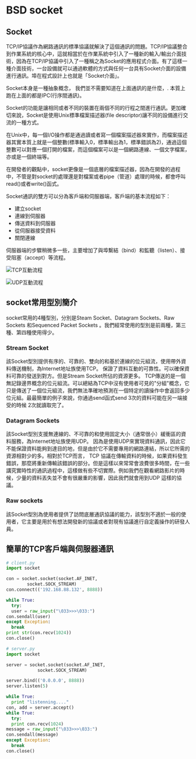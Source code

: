 # BSD socket

## Socket

TCP/IP協議作為網路通訊的標準協議就解決了這個通訊的問題。TCP/IP協議整合到作業系統的核心中，這就相當於在作業系統中引入了一種新的輸入/輸出介面技術，因為在TCP/IP協議中引入了一種稱之為Socket的應用程式介面。有了這樣一種介面技術，一台設備就可以通過軟體的方式與任何一台具有Socket介面的設備進行通訊。埠在程式設計上也就是「Socket介面」。

Socket本身是一種抽象概念， 我們並不需要知道在上面通訊的是什麼，. 本質上跑在上面的都是IPC(行序間通訊)。

Socket的功能是讓相同或者不同的裝置在兩個不同的行程之間進行通訊。更加確切來說，Socket是使用Unix標準檔案描述器(file descriptor)讓不同的設備進行交流的一種方式。

在Unix中，每一個I/O操作都是通過讀或者寫一個檔案描述器來實作，而檔案描述器其實本質上就是一個整數(標準輸入0，標準輸出為1，標準錯誤為2)，通過這個整數可以對應一個打開的檔案，而這個檔案可以是一個網路連線、一個文字檔案，亦或是一個終端等。

在開發者的觀點中，socket更像是一個底層的檔案描述器，因為在開發的過程中，不管是對socket的處理還是對檔案或者pipe（管道）處理的時候，都會呼叫read()或者write()函式。

Socket通訊的雙方可以分為客戶端和伺服器端，客戶端的基本流程如下：

* 建立socket
* 連線到伺服器
* 傳送資料到伺服器
* 從伺服器接受資料
* 關閉連線

伺服器端的步驟稍微多一些，主要增加了與埠繫結（bind）和監聽（listen）、接受阻塞（accept）等流程。

![TCP互動流程](../.gitbook/assets/tcp\_socket.jpg)

![UDP互動流程](../.gitbook/assets/udp\_socket.jpg)

## socket常用型別簡介

socket常用的4種型別，分別是Steam Socket、Datagram Sockets、Raw Sockets 和Sequenced Packet Sockets 。我們經常使用的型別是前兩種，第三種、第四種使用得少。

### Stream Socket

該Socket型別提供有序的、可靠的、雙向的和基於連線的位元組流，使用帶外資料傳送機制，為Internet地址族使用TCP。 保證了資料互動的可靠性。可以確保資料可靠的發送到對方。但是Stream Socket所佔的資源更多。 TCP傳送的是一個無記錄邊界概念的位元組流。可以總結為TCP中沒有使用者可見的"分組"概念，它只是傳送了一個位元組流，我們無法準確地預測在一個特定的讀操作中會返回多少位元組。最最簡單的例子來說，你通過send函式send 3次的資料可能在另一端接受的時候 2次就讀取完了。

### Datagram Sockets

該Socket型別支援無連線的、不可靠的和使用固定大小（通常很小）緩衝區的資料服務，為Internet地址族使用UDP。 因為是使用UDP來實現資料通訊，因此它不能保證資料能夠到達目的地，但是由於它不需要專用的網路連結，所以它所需的資源相對少的多。相對於TCP而言， TCP 協議在傳輸資料的時候，如果資料發生錯誤，那麼將重新傳輸該錯誤的部分。但是這樣以來常常會浪費很多時間，在一些講究實時性的通訊過程中，這樣做有些不切實際。例如我們在觀看網路影片的時候，少量的資料丟失並不會有很嚴重的影響，因此我們就會用到UDP 這樣的協議。

### Raw sockets

該Socket型別為使用者提供了訪問底層通訊協議的能力，該型別不適於一般的使用者，它主要是用於有想法開發新的協議或者對現有協議進行自定義操作的研發人員。

## 簡單的TCP客戶端與伺服器通訊

```python
# client.py
import socket

con = socket.socket(socket.AF_INET, 
        socket.SOCK_STREAM)
con.connect(('192.168.88.132', 8888))

while True:
  try:
  user = raw_input("\033>>>\033:")
con.sendall(user)
except Exception:
  break
print str(con.recv(1024))
con.close()
```

```python
# server.py
import socket

server = socket.socket(socket.AF_INET, 
            socket.SOCK_STREAM)

server.bind(('0.0.0.0', 8888))
server.listen(5)

while True:
  print "listenning...."
con, add = server.accept()
while True:
  try:
  print con.recv(1024)
message = raw_input("\033>>>\033:")
con.sendall(message)
except Exception:
  break
con.close()
```

